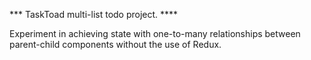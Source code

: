 *** TaskToad multi-list todo project.  ****

Experiment in achieving state with one-to-many relationships between parent-child components without the use of Redux.

